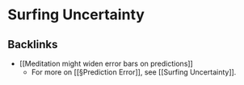 # Surfing Uncertainty

## Backlinks
* [[Meditation might widen error bars on predictions]]
	* For more on [[§Prediction Error]], see [[Surfing Uncertainty]].

<!-- {BearID:3224677A-834B-410A-BA03-29196E4B48AA-35043-000043AA60C03CB1} -->
